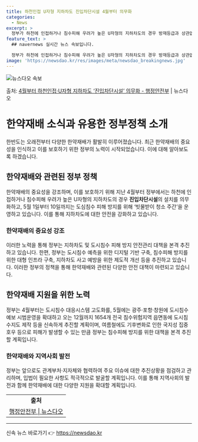 ```yaml
---
title: 하천인접 U자형 지하차도 진입차단시설 4월부터 의무화
categories:
  - News
excerpt: >
  정부가 하천에 인접하거나 침수피해 우려가 높은 U자형의 지하차도의 경우 방재등급과 상관없이 진입차단시설을 설…
feature_text: >
  ## navernews 실시간 뉴스 속보입니다.

  정부가 하천에 인접하거나 침수피해 우려가 높은 U자형의 지하차도의 경우 방재등급과 상관없이 진입차단시설을 설…
image: 'https://newsdao.kr/res/images/meta/newsdao_breakingnews.jpg'
---
```


![뉴스다오 속보](https://newsdao.kr/res/images/meta/newsdao_breakingnews.jpg)

<p>출처: <a href="https://newsdao.kr/3650" rel="dofollow">4월부터 하천인접·U자형 지하차도 ‘진입차단시설’ 의무화 - 행정안전부</a> | 뉴스다오</p>

<h1>한약재배 소식과 유용한 정부정책 소개</h1>

<p data-ke-size="size16">한반도는 오래전부터 다양한 한약재배가 활발히 이루어졌습니다. 최근 한약재배의 중요성을 인식하고 이를 보호하기 위한 정부의 노력이 시작되었습니다. 이에 대해 알아보도록 하겠습니다.</p>

<h2 data-ke-size="size26">한약재배와 관련된 정부 정책</h2>

<p data-ke-size="size16">한약재배의 중요성을 강조하며, 이를 보호하기 위해 지난 4월부터 정부에서는 하천에 인접하거나 침수피해 우려가 높은 U자형의 지하차도의 경우 <b>진입차단시설</b>의 설치를 의무화하고, 5월 1일부터 10일까지는 도심침수 피해 방지를 위해 ‘빗물받이 청소 주간’을 운영하고 있습니다. 이를 통해 지하차도에 대한 안전을 강화하고 있습니다.</p>

<h3>한약재배의 중요성 강조</h3>

<p data-ke-size="size16">이러한 노력을 통해 정부는 지하차도 및 도시침수 피해 방지 안전관리 대책을 본격 추진하고 있습니다. 한편, 정부는 도시침수 예측을 위한 디지털 기반 구축, 침수피해 방지를 위한 대형 인프라 구축, 지하차도 사고 예방을 위한 제도적 개선 등을 추진하고 있습니다. 이러한 정부의 정책을 통해 한약재배와 관련된 다양한 안전 대책이 마련되고 있습니다.</p>

<h2 data-ke-size="size26">한약재배 지원을 위한 노력</h2>

<p data-ke-size="size16">정부는 4월부터는 도시침수 대응시스템 고도화를, 5월에는 광주·포항·창원에 도시침수예보 시범운영을 확대하고 오는 12월까지 1654개 전국 침수위험지역 읍면동에 도시침수지도 제작 등을 신속하게 추진할 계획이며, 여름철에도 기후변화로 인한 국지성 집중호우 등으로 피해가 발생할 수 있는 만큼 정부는 침수피해 방지를 위한 대책을 본격 추진할 계획입니다.</p>

<h3>한약재배와 지역사회 발전</h3>

<p data-ke-size="size16">정부는 앞으로도 관계부처·지자체와 협력하여 주요 이슈에 대한 추진상황을 점검하고 관리하며, 입법이 필요한 사항도 적극적으로 발굴할 계획입니다. 이를 통해 지역사회의 발전과 함께 한약재배에 대한 다양한 지원을 확대할 계획입니다.</p>

<table>
	<tr>
		<td style="text-align: center; height: 17px;"><b>출처</b></td>
	</tr>
	<tr>
		<td style="text-align: center; height: 17px;"><a href="https://newsdao.kr/3650">행정안전부 | 뉴스다오</a></td>
	</tr>
</table>
<hr> 

신속 뉴스 바로가기 👉 <a href="https://newsdao.kr" rel="dofollow">https://newsdao.kr</a>


